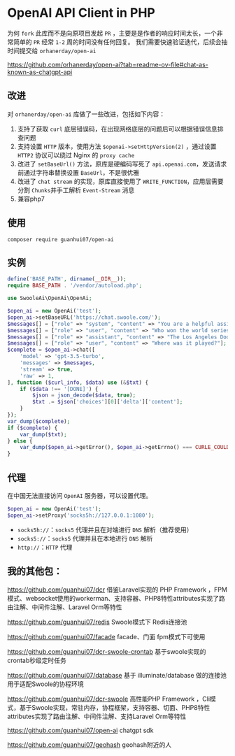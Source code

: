 # OpenAI API Client in PHP

为何 `fork` 此库而不是向原项目发起 `PR` ，主要是是作者的响应时间太长，一个非常简单的 `PR` 经常 `1-2` 周的时间没有任何回复。
我们需要快速验证迭代，后续会抽时间提交给 `orhanerday/open-ai`

https://github.com/orhanerday/open-ai?tab=readme-ov-file#chat-as-known-as-chatgpt-api



## 改进
对 `orhanerday/open-ai` 库做了一些改进，包括如下内容：

1. 支持了获取 `curl` 底层错误码，在出现网络底层的问题后可以根据错误信息排查问题
2. 支持设置 `HTTP` 版本，使用方法 `$openai->setHttpVersion(2)` ，通过设置 `HTTP2` 协议可以绕过 Nginx 的 `proxy cache`
3. 改进了 `setBaseUrl()` 方法，原库是硬编码写死了 `api.openai.com`，发送请求前通过字符串替换设置 `BaseUrl`，不是很优雅
4. 改进了 `chat stream` 的实现，原库直接使用了 `WRITE_FUNCTION`，应用层需要分割 `Chunks`并手工解析 `Event-Stream` 消息
5. 兼容php7

   
## 使用
```shell
composer require guanhui07/open-ai
```

## 实例

```php
define('BASE_PATH', dirname(__DIR__));
require BASE_PATH . '/vendor/autoload.php';

use SwooleAi\OpenAi\OpenAi;

$open_ai = new OpenAi('test');
$open_ai->setBaseURL('https://chat.swoole.com/');
$messages[] = ["role" => "system", "content" => "You are a helpful assistant."];
$messages[] = ["role" => "user", "content" => "Who won the world series in 2020?"];
$messages[] = ["role" => "assistant", "content" => "The Los Angeles Dodgers won the World Series in 2020."];
$messages[] = ["role" => "user", "content" => "Where was it played?"];
$complete = $open_ai->chat([
    'model' => 'gpt-3.5-turbo',
    'messages' => $messages,
    'stream' => true,
    'raw' => 1,
], function ($curl_info, $data) use (&$txt) {
    if ($data !== '[DONE]') {
        $json = json_decode($data, true);
        $txt .= $json['choices'][0]['delta']['content'];
    }
});
var_dump($complete);
if ($complete) {
    var_dump($txt);
} else {
    var_dump($open_ai->getError(), $open_ai->getErrno() === CURLE_COULDNT_CONNECT);
}
```

## 代理
在中国无法直接访问 `OpenAI` 服务器，可以设置代理。

```php
$open_ai = new OpenAi('test');
$open_ai->setProxy('socks5h://127.0.0.1:1080');
```

- `socks5h://`：`socks5` 代理并且在对端进行 `DNS` 解析（推荐使用）
- `socks5://`：`socks5` 代理并且在本地进行 `DNS` 解析
- `http://`：`HTTP` 代理


## 我的其他包：
https://github.com/guanhui07/dcr  借鉴Laravel实现的 PHP Framework ，FPM模式、websocket使用的workerman、支持容器、PHP8特性attributes实现了路由注解、中间件注解、Laravel Orm等特性

https://github.com/guanhui07/redis Swoole模式下 Redis连接池

https://github.com/guanhui07/facade  facade、门面 fpm模式下可使用

https://github.com/guanhui07/dcr-swoole-crontab 基于swoole实现的crontab秒级定时任务

https://github.com/guanhui07/database  基于 illuminate/database 做的连接池用于适配Swoole的协程环境

https://github.com/guanhui07/dcr-swoole  高性能PHP Framework ，Cli模式，基于Swoole实现，常驻内存，协程框架，支持容器、切面、PHP8特性attributes实现了路由注解、中间件注解、支持Laravel Orm等特性

https://github.com/guanhui07/open-ai   chatgpt sdk

https://github.com/guanhui07/geohash    geohash附近的人

